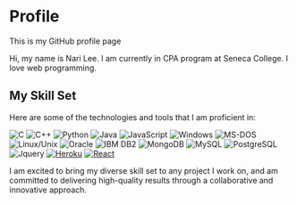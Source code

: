 # Profile
This is my GitHub profile page

Hi, my name is Nari Lee. I am currently in CPA program at Seneca College.
I love web programming.

## My Skill Set

Here are some of the technologies and tools that I am proficient in:

![C](https://img.icons8.com/color/48/000000/c-programming.png) 
![C++](https://img.icons8.com/color/48/000000/c-plus-plus-logo.png)
![Python](https://img.icons8.com/color/48/000000/python.png)
![Java](https://img.icons8.com/color/48/000000/java-coffee-cup-logo.png)
![JavaScript](https://img.icons8.com/color/48/000000/javascript.png)
![Windows](https://img.icons8.com/color/48/000000/windows-10.png)
![MS-DOS](https://img.icons8.com/color/48/000000/console.png)
![Linux/Unix](https://img.icons8.com/color/48/000000/linux--v1.png)
![Oracle](https://img.icons8.com/color/48/000000/oracle-logo.png)
![IBM DB2](https://img.icons8.com/color/48/000000/ibm-db2.png)
![MongoDB](https://img.icons8.com/color/48/000000/mongodb.png)
![MySQL](https://img.icons8.com/color/48/000000/mysql-logo.png)
![PostgreSQL](https://img.icons8.com/color/48/000000/postgreesql.png)
![Jquery](https://img.icons8.com/ultraviolet/48/000000/jquery.png)
[![Heroku](https://img.icons8.com/color/48/000000/heroku.png)](https://www.heroku.com/)
[![React](https://img.icons8.com/plasticine/48/000000/react.png)](https://reactjs.org/)




I am excited to bring my diverse skill set to any project I work on, and am committed to delivering high-quality results through a collaborative and innovative approach.

